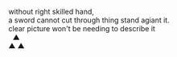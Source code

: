 without right skilled hand,<br>
a sword cannot cut through thing stand agiant it.<br>
clear picture won't be needing to describe it<br>
&#8196; &#9650; <br>
&#9650; &#9650;
